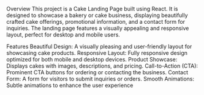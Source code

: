 Overview
This project is a Cake Landing Page built using React. It is designed to showcase a bakery or cake business, displaying beautifully crafted cake offerings, promotional information, and a contact form for inquiries. The landing page features a visually appealing and responsive layout, perfect for desktop and mobile users.

Features
Beautiful Design: A visually pleasing and user-friendly layout for showcasing cake products.
Responsive Layout: Fully responsive design optimized for both mobile and desktop devices.
Product Showcase: Displays cakes with images, descriptions, and pricing.
Call-to-Action (CTA): Prominent CTA buttons for ordering or contacting the business.
Contact Form: A form for visitors to submit inquiries or orders.
Smooth Animations: Subtle animations to enhance the user experience

